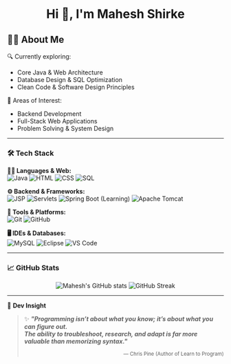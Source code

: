 <h1 align="center">Hi 👋, I'm Mahesh Shirke</h1>

## 👨‍💻 About Me
🔍 Currently exploring:
- Core Java & Web Architecture  
- Database Design & SQL Optimization  
- Clean Code & Software Design Principles

🚀 Areas of Interest:
- Backend Development  
- Full-Stack Web Applications  
- Problem Solving & System Design
---

### 🛠️ Tech Stack

**👨‍💻 Languages & Web:**  
![Java](https://img.shields.io/badge/Java-%23007396.svg?style=flat&logo=java&logoColor=white)
![HTML](https://img.shields.io/badge/HTML5-%23E34F26.svg?style=flat&logo=html5&logoColor=white)
![CSS](https://img.shields.io/badge/CSS3-%231572B6.svg?style=flat&logo=css3&logoColor=white)
![SQL](https://img.shields.io/badge/SQL-%2300B4DB.svg?style=flat&logo=mysql&logoColor=white)

**⚙️ Backend & Frameworks:**  
![JSP](https://img.shields.io/badge/JSP-%23007396.svg?style=flat&logo=java&logoColor=white)
![Servlets](https://img.shields.io/badge/Servlets-%23007396.svg?style=flat&logo=java&logoColor=white)
![Spring Boot (Learning)](https://img.shields.io/badge/SpringBoot-Learning-%236DB33F.svg?style=flat&logo=springboot&logoColor=white)
![Apache Tomcat](https://img.shields.io/badge/Tomcat-%23F8DC75.svg?style=flat&logo=apachetomcat&logoColor=black)

**🧰 Tools & Platforms:**  
![Git](https://img.shields.io/badge/Git-%23F05032.svg?style=flat&logo=git&logoColor=white)
![GitHub](https://img.shields.io/badge/GitHub-%23181717.svg?style=flat&logo=github&logoColor=white)

**🖥️ IDEs & Databases:**  
![MySQL](https://img.shields.io/badge/MySQL-%234479A1.svg?style=flat&logo=mysql&logoColor=white)
![Eclipse](https://img.shields.io/badge/Eclipse-%232C2255.svg?style=flat&logo=eclipseide&logoColor=white)
![VS Code](https://img.shields.io/badge/VSCode-%23007ACC.svg?style=flat&logo=visualstudiocode&logoColor=white)

---
### 📈 GitHub Stats

<p align="center">
  <img src="https://github-readme-stats.vercel.app/api?username=MahiSrk&show_icons=true&theme=github_dark" alt="Mahesh's GitHub stats" />
  <img src="https://github-readme-streak-stats.herokuapp.com/?user=MahiSrk&theme=dark" alt="GitHub Streak" />
</p>

---

🧠 **Dev Insight**

> ✨ ***"Programming isn’t about what you know; it’s about what you can figure out.***  
> ***The ability to troubleshoot, research, and adapt is far more valuable than memorizing syntax."***  
><p align="right"><sub>— Chris Pine (Author of Learn to Program)</sub></p>


